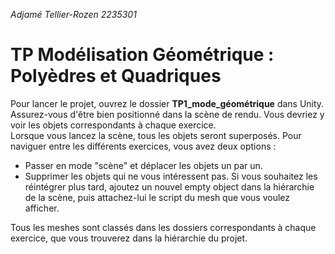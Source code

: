 *Adjamé Tellier-Rozen*
*2235301*



# TP Modélisation Géométrique :  Polyèdres et Quadriques



Pour lancer le projet, ouvrez le dossier **TP1_mode_géométrique** dans Unity.    
Assurez-vous d'être bien positionné dans la scène de rendu. Vous devriez y voir les objets correspondants à chaque exercice.    
Lorsque vous lancez la scène, tous les objets seront superposés. Pour naviguer entre les différents exercices, vous avez deux options :

- Passer en mode "scène" et déplacer les objets un par un.
- Supprimer les objets qui ne vous intéressent pas. Si vous souhaitez les réintégrer plus tard, ajoutez un nouvel empty object dans la hiérarchie de la scène, puis attachez-lui le script du mesh que vous voulez afficher.

  
Tous les meshes sont classés dans les dossiers correspondants à chaque exercice, que vous trouverez dans la hiérarchie du projet.
